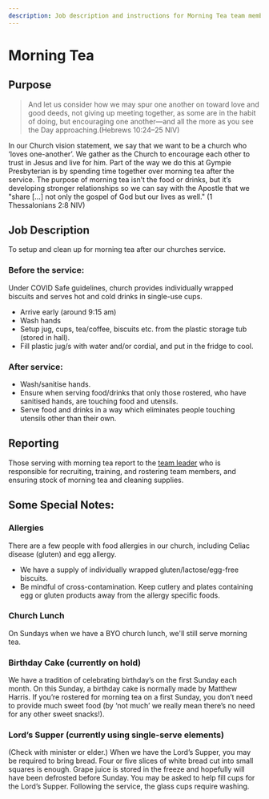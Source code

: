 ```yaml
---
description: Job description and instructions for Morning Tea team members
---
```


# Morning Tea

## Purpose

> And let us consider how we may spur one another on toward love and good deeds, not giving up meeting together, as some are in the habit of doing, but encouraging one another—and all the more as you see the Day approaching.\(Hebrews 10:24–25 NIV\)

In our Church vision statement, we say that we want to be a church who ‘loves one-another’. We gather as the Church to encourage each other to trust in Jesus and live for him. Part of the way we do this at Gympie Presbyterian is by spending time together over morning tea after the service. The purpose of morning tea isn’t the food or drinks, but it’s developing stronger relationships so we can say with the Apostle that we "share \[…\] not only the gospel of God but our lives as well." \(1 Thessalonians 2:8 NIV\)

## Job Description

To setup and clean up for morning tea after our churches service.

### Before the service:

Under COVID Safe guidelines, church provides individually wrapped biscuits and serves hot and cold drinks in single-use cups.

* Arrive early \(around 9:15 am\)
* Wash hands
* Setup jug, cups, tea/coffee, biscuits etc. from the plastic storage tub \(stored in hall\).
* Fill plastic jug/s with water and/or cordial, and put in the fridge to cool.

### After service:

* Wash/sanitise hands.
* Ensure when serving food/drinks that only those rostered, who have sanitised hands, are touching food and utensils.
* Serve food and drinks in a way which eliminates people touching utensils other than their own.

## Reporting

Those serving with morning tea report to the [team leader](../team-leaders/morning-tea.md) who is responsible for recruiting, training, and rostering team members, and ensuring stock of morning tea and cleaning supplies.

## Some Special Notes:

### Allergies

There are a few people with food allergies in our church, including Celiac disease \(gluten\) and egg allergy.

* We have a supply of individually wrapped gluten/lactose/egg-free biscuits. 
* Be mindful of cross-contamination. Keep cutlery and plates containing egg or gluten products away from the allergy specific foods.

### Church Lunch

On Sundays when we have a BYO church lunch, we'll still serve morning tea.

### Birthday Cake \(currently on hold\)

We have a tradition of celebrating birthday’s on the first Sunday each month. On this Sunday, a birthday cake is normally made by Matthew Harris. If you’re rostered for morning tea on a first Sunday, you don’t need to provide much sweet food \(by ‘not much’ we really mean there’s no need for any other sweet snacks!\).

### Lord’s Supper \(currently using single-serve elements\)

\(Check with minister or elder.\) When we have the Lord’s Supper, you may be required to bring bread. Four or five slices of white bread cut into small squares is enough. Grape juice is stored in the freeze and hopefully will have been defrosted before Sunday. You may be asked to help fill cups for the Lord’s Supper. Following the service, the glass cups require washing.

